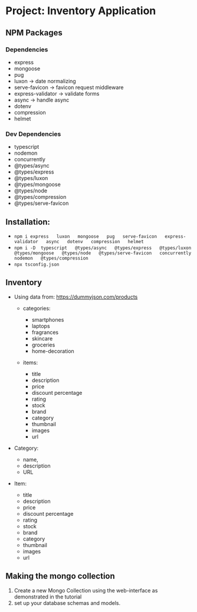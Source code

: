 # Project: Inventory Application

## NPM Packages

### Dependencies

  - express
  - mongoose
  - pug
  - luxon -> date normalizing
  - serve-favicon -> favicon request middleware
  - express-validator -> validate forms
  - async -> handle async
  - dotenv
  - compression
  - helmet

### Dev Dependencies

  - typescript
  - nodemon
  - concurrently
  - @types/async
  - @types/express
  - @types/luxon
  - @types/mongoose
  - @types/node
  - @types/compression
  - @types/serve-favicon

## Installation:

  - `npm i express   luxon   mongoose   pug   serve-favicon   express-validator   async   dotenv   compression   helmet`
  - `npm i -D  typescript   @types/async   @types/express   @types/luxon   @types/mongoose   @types/node   @types/serve-favicon   concurrently   nodemon   @types/compression`
  - `npx tsconfig.json`

## Inventory

- Using data from: <https://dummyjson.com/products>

  - categories:

    - smartphones
    - laptops
    - fragrances
    - skincare
    - groceries
    - home-decoration

  - items:

    - title
    - description
    - price
    - discount percentage
    - rating
    - stock
    - brand
    - category
    - thumbnail
    - images
    - url

- Category:

  - name,
  - description
  - URL

- Item:

  - title
  - description
  - price
  - discount percentage
  - rating
  - stock
  - brand
  - category
  - thumbnail
  - images
  - url

## Making the mongo collection

1. Create a new Mongo Collection using the web-interface as demonstrated in the tutorial
2. set up your database schemas and models.
